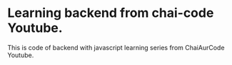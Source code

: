 # Learning backend from chai-code Youtube.

This is  code of backend with javascript learning series from ChaiAurCode  Youtube.
